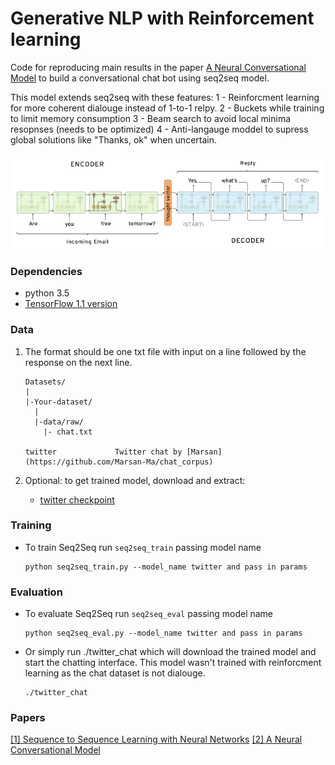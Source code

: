 # Generative NLP with Reinforcement learning
Code for reproducing main results in the paper [A Neural Conversational Model](http://papers.nips.cc/paper/5346-sequence-to-sequence-learning-with-neural-networks.pdf) to build a conversational chat bot using seq2seq model.

This model extends seq2seq with these features:
1 - Reinforcment learning for more coherent dialouge instead of 1-to-1 relpy.
2 - Buckets while training to limit memory consumption
3 - Beam search to avoid local minima resopnses (needs to be optimized)
4 - Anti-langauge moddel to supress global solutions like "Thanks, ok" when uncertain.

<img src="Images/seq2seq.png" width="800px"/>


### Dependencies
- python 3.5
- [TensorFlow 1.1 version](https://www.tensorflow.org/get_started/os_setup)


### Data
1. The format should be one txt file with input on a line followed by the response on the next line.

    ```
    Datasets/
    |
    |-Your-dataset/
      |
      |-data/raw/
        |- chat.txt

    twitter             Twitter chat by [Marsan](https://github.com/Marsan-Ma/chat_corpus)
    ```

2. Optional: to get trained model, download and extract:
    - [twitter checkpoint](https://github.com/Roboy/roboy_generative_nlp/tree/datasets)


### Training
- To train Seq2Seq run `seq2seq_train` passing model name
   
    ```
    python seq2seq_train.py --model_name twitter and pass in params
    ```


### Evaluation
- To evaluate Seq2Seq run `seq2seq_eval` passing model name

    ```
    python seq2seq_eval.py --model_name twitter and pass in params
    ```

- Or simply run ./twitter_chat which will download the trained model and start the chatting interface. This model wasn't trained with reinforcment learning as the chat dataset is not dialouge.

    ```
    ./twitter_chat
    ```

### Papers
[\[1\] Sequence to Sequence Learning with Neural Networks][1]
[\[2\] A Neural Conversational Model][2]

[1]: http://papers.nips.cc/paper/5346-sequence-to-sequence-learning-with-neural-networks.pdf

[2]: http://arxiv.org/pdf/1506.05869v1.pdf
